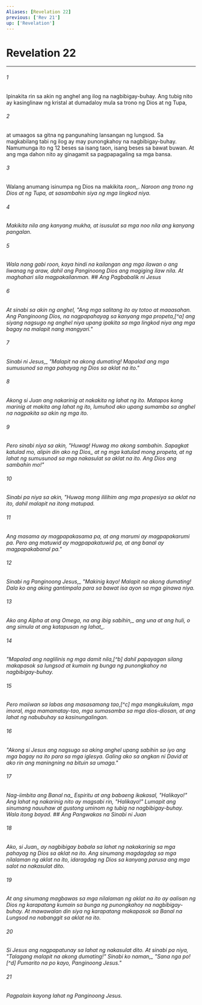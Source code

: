 ```yaml
---
Aliases: [Revelation 22]
previous: ['Rev 21']
up: ['Revelation']
---
```

# Revelation 22

***






















###### 1 










Ipinakita rin sa akin ng anghel ang ilog na nagbibigay-buhay. Ang tubig nito ay kasinglinaw ng kristal at dumadaloy mula sa trono ng Dios at ng Tupa, 





















###### 2 










at umaagos sa gitna ng pangunahing lansangan ng lungsod. Sa magkabilang tabi ng ilog ay may punongkahoy na nagbibigay-buhay. Namumunga ito ng 12 beses sa isang taon, isang beses sa bawat buwan. At ang mga dahon nito ay ginagamit sa pagpapagaling sa mga bansa. 





















###### 3 










Walang anumang isinumpa ng Dios na makikita <i class="trans-change">roon_. Naroon ang trono ng Dios at ng Tupa, at sasambahin siya ng mga lingkod niya. 





















###### 4 










Makikita nila ang kanyang mukha, at isusulat sa mga noo nila ang kanyang pangalan. 





















###### 5 










Wala nang gabi roon, kaya hindi na kailangan ang mga ilawan o ang liwanag ng araw, dahil ang Panginoong Dios ang magiging ilaw nila. At maghahari sila magpakailanman. ## Ang Pagbabalik ni Jesus 





















###### 6 










At sinabi sa akin ng anghel, "Ang mga salitang ito ay totoo at maaasahan. Ang Panginoong Dios, na nagpapahayag sa kanyang mga propeta,[^a] ang siyang nagsugo ng anghel niya upang ipakita sa mga lingkod niya ang mga bagay na malapit nang mangyari." 





















###### 7 










<i class="trans-change">Sinabi ni Jesus,_ "Malapit na akong dumating! Mapalad ang mga sumusunod sa mga pahayag ng Dios sa aklat na ito." 





















###### 8 










Akong si Juan ang nakarinig at nakakita ng lahat ng ito. Matapos kong marinig at makita ang lahat ng ito, lumuhod ako upang sumamba sa anghel na nagpakita sa akin ng mga ito. 





















###### 9 










Pero sinabi niya sa akin, "Huwag! Huwag mo akong sambahin. Sapagkat katulad mo, alipin din ako <i class="trans-change">ng Dios_ at ng mga katulad mong propeta, at ng lahat ng sumusunod sa mga nakasulat sa aklat na ito. Ang Dios ang sambahin mo!" 





















###### 10 










Sinabi pa niya sa akin, "Huwag mong ililihim ang mga propesiya sa aklat na ito, dahil malapit na itong matupad. 





















###### 11 










Ang masama ay magpapakasama pa, at ang marumi ay magpapakarumi pa. Pero ang matuwid ay magpapakatuwid pa, at ang banal ay magpapakabanal pa." 





















###### 12 










<i class="trans-change">Sinabi ng Panginoong Jesus,_ "Makinig kayo! Malapit na akong dumating! Dala ko ang aking gantimpala para sa bawat isa ayon sa mga ginawa niya. 





















###### 13 










Ako ang Alpha at ang Omega, <i class="trans-change">na ang ibig sabihin,_ ang una at ang huli, o ang simula at ang katapusan <i class="trans-change">ng lahat_. 





















###### 14 










"Mapalad ang naglilinis ng mga damit nila,[^b] dahil papayagan silang makapasok sa lungsod at kumain ng bunga ng punongkahoy na nagbibigay-buhay. 





















###### 15 










Pero maiiwan sa labas ang masasamang tao,[^c] mga mangkukulam, mga imoral, mga mamamatay-tao, mga sumasamba sa mga dios-diosan, at ang lahat ng nabubuhay sa kasinungalingan. 





















###### 16 










"Akong si Jesus ang nagsugo sa aking anghel upang sabihin sa iyo ang mga bagay na ito para sa mga iglesya. Galing ako sa angkan ni David at ako rin ang maningning na bituin sa umaga." 





















###### 17 










Nag-iimbita ang <i class="trans-change">Banal na_ Espiritu at ang babaeng ikakasal, "Halikayo!" Ang lahat ng nakarinig nito ay magsabi rin, "Halikayo!" Lumapit ang sinumang nauuhaw at gustong uminom ng tubig na nagbibigay-buhay. Wala itong bayad. ## Ang Pangwakas na Sinabi ni Juan 





















###### 18 










Ako, <i class="trans-change">si Juan_ ay nagbibigay babala sa lahat ng nakakarinig sa mga pahayag ng Dios sa aklat na ito. Ang sinumang magdagdag sa mga nilalaman ng aklat na ito, idaragdag ng Dios sa kanyang parusa ang mga salot na nakasulat dito. 





















###### 19 










At ang sinumang magbawas sa mga nilalaman ng aklat na ito ay aalisan ng Dios ng karapatang kumain sa bunga ng punongkahoy na nagbibigay-buhay. At mawawalan din siya ng karapatang makapasok sa Banal na Lungsod na nabanggit sa aklat na ito. 





















###### 20 










Si Jesus ang nagpapatunay sa lahat ng nakasulat dito. At sinabi pa niya, "Talagang malapit na akong dumating!" <i class="trans-change">Sinabi ko naman,_ "Sana nga po![^d] Pumarito na po kayo, Panginoong Jesus." 





















###### 21 










Pagpalain kayong lahat ng Panginoong Jesus.
